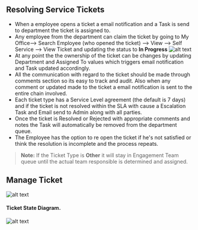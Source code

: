Resolving Service Tickets
-----

 - When a employee opens a ticket a email notification and a Task is send to department the ticket is assigned to.
 - Any employee from the department can claim the ticket by going to  My Office--> Search Employee (who opened the ticket) --> View --> Self Service --> View Ticket and updating the status to **In Progress**
![alt text](../../images/selfservice/view-service-ticket.png "Self Service")
 - At any point the the ownership of the ticket can be changes by updating Department and Assigned To values which triggers email notification and Task updated accordingly.
 - All the communication with regard to the ticket should be made through comments section so its easy to track and audit. Also when any comment or updated made to the ticket a email notification is sent to the entire chain involved.
 - Each ticket type has a Service Level agreement (the default is 7 days) and if the ticket is not resolved within the SLA with cause a Escalation Task and Email send to Admin along with all parties.
 - Once the ticket is Resolved or Rejected with appropriate comments and notes the Task will automatically be removed from the department queue.
 - The Employee has the option to re open the ticket if he's not satisfied or think the resolution is incomplete and the process repeats.
> **Note:** If the Ticket Type is **Other** it will stay in Engagement Team queue until the actual team responsible is determined and assigned.

Manage Ticket
-----

![alt text](../../images/selfservice/manage-tickets.png "Self Service")

#### Ticket State Diagram.


![alt text](../../images/selfservice/self-service-state-diagram.png "Self Service")
